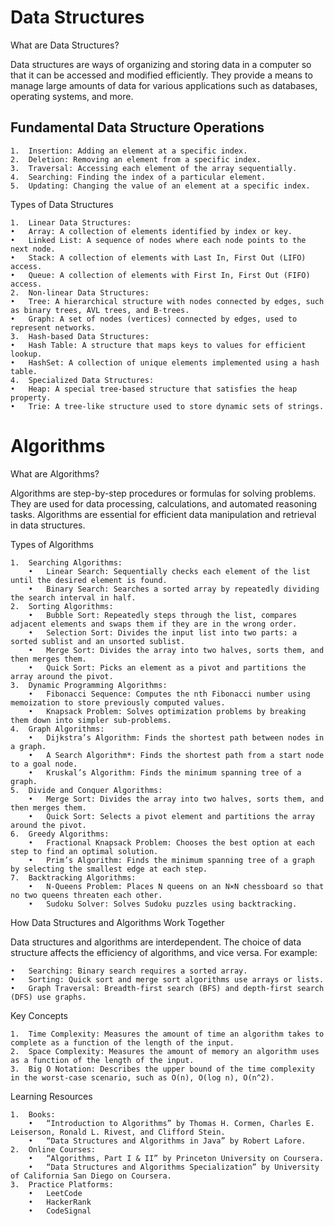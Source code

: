 # Data Structures

What are Data Structures?

Data structures are ways of organizing and storing data in a computer so that it can be accessed and modified efficiently. They provide a means to manage large amounts of data for various applications such as databases, operating systems, and more.

## Fundamental Data Structure Operations
	1.	Insertion: Adding an element at a specific index.
	2.	Deletion: Removing an element from a specific index.
	3.	Traversal: Accessing each element of the array sequentially.
	4.	Searching: Finding the index of a particular element.
	5.	Updating: Changing the value of an element at a specific index.

Types of Data Structures

	1.	Linear Data Structures:
	•	Array: A collection of elements identified by index or key.
	•	Linked List: A sequence of nodes where each node points to the next node.
	•	Stack: A collection of elements with Last In, First Out (LIFO) access.
	•	Queue: A collection of elements with First In, First Out (FIFO) access.
	2.	Non-linear Data Structures:
	•	Tree: A hierarchical structure with nodes connected by edges, such as binary trees, AVL trees, and B-trees.
	•	Graph: A set of nodes (vertices) connected by edges, used to represent networks.
	3.	Hash-based Data Structures:
	•	Hash Table: A structure that maps keys to values for efficient lookup.
	•	HashSet: A collection of unique elements implemented using a hash table.
	4.	Specialized Data Structures:
	•	Heap: A special tree-based structure that satisfies the heap property.
	•	Trie: A tree-like structure used to store dynamic sets of strings.

# Algorithms

What are Algorithms?

Algorithms are step-by-step procedures or formulas for solving problems. They are used for data processing, calculations, and automated reasoning tasks. Algorithms are essential for efficient data manipulation and retrieval in data structures.

Types of Algorithms

	1.	Searching Algorithms:
    	•	Linear Search: Sequentially checks each element of the list until the desired element is found.
	    •	Binary Search: Searches a sorted array by repeatedly dividing the search interval in half.
	2.	Sorting Algorithms:
	    •	Bubble Sort: Repeatedly steps through the list, compares adjacent elements and swaps them if they are in the wrong order.
	    •	Selection Sort: Divides the input list into two parts: a sorted sublist and an unsorted sublist.
	    •	Merge Sort: Divides the array into two halves, sorts them, and then merges them.
	    •	Quick Sort: Picks an element as a pivot and partitions the array around the pivot.
	3.	Dynamic Programming Algorithms:
	    •	Fibonacci Sequence: Computes the nth Fibonacci number using memoization to store previously computed values.
	    •	Knapsack Problem: Solves optimization problems by breaking them down into simpler sub-problems.
	4.	Graph Algorithms:
	    •	Dijkstra’s Algorithm: Finds the shortest path between nodes in a graph.
	    •	A Search Algorithm*: Finds the shortest path from a start node to a goal node.
	    •	Kruskal’s Algorithm: Finds the minimum spanning tree of a graph.
	5.	Divide and Conquer Algorithms:
	    •	Merge Sort: Divides the array into two halves, sorts them, and then merges them.
	    •	Quick Sort: Selects a pivot element and partitions the array around the pivot.
	6.	Greedy Algorithms:
	    •	Fractional Knapsack Problem: Chooses the best option at each step to find an optimal solution.
	    •	Prim’s Algorithm: Finds the minimum spanning tree of a graph by selecting the smallest edge at each step.
	7.	Backtracking Algorithms:
	    •	N-Queens Problem: Places N queens on an N×N chessboard so that no two queens threaten each other.
	    •	Sudoku Solver: Solves Sudoku puzzles using backtracking.

How Data Structures and Algorithms Work Together

Data structures and algorithms are interdependent. The choice of data structure affects the efficiency of algorithms, and vice versa. For example:

	•	Searching: Binary search requires a sorted array.
	•	Sorting: Quick sort and merge sort algorithms use arrays or lists.
	•	Graph Traversal: Breadth-first search (BFS) and depth-first search (DFS) use graphs.

Key Concepts

	1.	Time Complexity: Measures the amount of time an algorithm takes to complete as a function of the length of the input.
	2.	Space Complexity: Measures the amount of memory an algorithm uses as a function of the length of the input.
	3.	Big O Notation: Describes the upper bound of the time complexity in the worst-case scenario, such as O(n), O(log n), O(n^2).

Learning Resources

	1.	Books:
	    •	“Introduction to Algorithms” by Thomas H. Cormen, Charles E. Leiserson, Ronald L. Rivest, and Clifford Stein.
	    •	“Data Structures and Algorithms in Java” by Robert Lafore.
	2.	Online Courses:
	    •	“Algorithms, Part I & II” by Princeton University on Coursera.
	    •	“Data Structures and Algorithms Specialization” by University of California San Diego on Coursera.
	3.	Practice Platforms:
	    •	LeetCode
	    •	HackerRank
	    •	CodeSignal